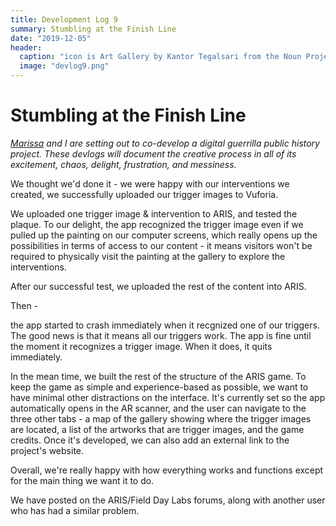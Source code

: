 ```yaml
---
title: Development Log 9
summary: Stumbling at the Finish Line
date: "2019-12-05" 
header:
  caption: "icon is Art Gallery by Kantor Tegalsari from the Noun Project"
  image: "devlog9.png"
--- 
```

# Stumbling at the Finish Line 
*[Marissa](https://marissafoley.netlify.com/) and I are setting out to co-develop a digital guerrilla public history project. These devlogs will document the creative process in all of its excitement, chaos, delight, frustration, and messiness.*

We thought we'd done it - we were happy with our interventions we created, we successfully uploaded our trigger images to Vuforia. 

We uploaded one trigger image & intervention to ARIS, and tested the plaque. To our delight, the app recognized the trigger image even if we pulled up the painting on our computer screens, which really opens up the possibilities in terms of access to our content - it means visitors won't be required to physically visit the painting at the gallery to explore the interventions. 

After our successful test, we uploaded the rest of the content into ARIS. 

Then - 

the app started to crash immediately when it recgnized one of our triggers. The good news is that it means all our triggers work. The app is fine until the moment it recognizes a trigger image. When it does, it quits immediately. 

In the mean time, we built the rest of the structure of the ARIS game. To keep the game as simple and experience-based as possible, we want to have minimal other distractions on the interface. It's currently set so the app automatically opens in the AR scanner, and the user can navigate to the three other tabs - a map of the gallery showing where the trigger images are located, a list of the artworks that are trigger images, and the game credits. Once it's developed, we can also add an external link to the project's website. 

Overall, we're really happy with how everything works and functions except for the main thing we want it to do. 

We have posted on the ARIS/Field Day Labs forums, along with another user who has had a similar problem. 
